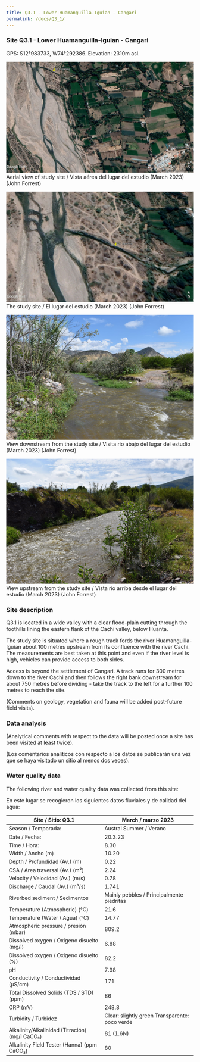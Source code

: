 ```yaml
---
title: Q3.1 - Lower Huamanguilla-Iguian - Cangari
permalink: /docs/Q3_1/
---
```



### Site Q3.1 - Lower Huamanguilla-Iguian - Cangari

GPS: S12°983733, W74°292386. 
Elevation: 2310m asl.


![Q3.1](/assets/sites/Q3.1.jpg)
Aerial view of study site / Vista aérea del lugar del estudio (March 2023) (John Forrest)


![Q3.1site](/assets/sites/Q3.1site.jpg)
The study site / El lugar del estudio (March 2023) (John Forrest)


![Q3.1downstream](/assets/sites/Q3.1downstream.jpg)
View downstream from the study site / Visita rio abajo del lugar del estudio (March 2023) (John Forrest)


![Q3.1upstream](/assets/sites/Q3.1upstream.jpg)
View upstream from the study site / Vista rio arriba desde el lugar del estudio (March 2023) (John Forrest)


### Site description

Q3.1 is located in a wide valley with a clear flood-plain cutting through the foothills lining the eastern flank of the Cachi valley, below Huanta. 

The study site is situated where a rough track fords the river Huamanguilla-Iguian about 100 metres upstream from its confluence with the river Cachi. The measurements are best taken at this point and even if the river level is high, vehicles can provide access to both sides.

Access is beyond the settlement of Cangari. A track runs for 300 metres down to the river Cachi and then follows the right bank downstream for about 750 metres before dividing - take the track to the left for a further 100 metres to reach the site.

(Comments on geology, vegetation and fauna will be added post-future field visits).


### Data analysis

(Analytical comments with respect to the data will be posted once a site has been visited at least twice).

(Los comentarios analíticos con respecto a los datos se publicarán una vez que se haya visitado un sitio al menos dos veces).

### Water quality data

The following river and water quality data was collected from this site:

En este lugar se recogieron los siguientes datos fluviales y de calidad del agua:

|     Site / Sitio: Q3.1                                   |     March / marzo 2023                                           |
|----------------------------------------------------------|----------------------------------------------------------|
|     Season / Temporada:                                  |     Austral Summer / Verano                              |
|     Date / Fecha:                                        |     20.3.23                                              |
|     Time / Hora:                                         |     8.30                                                 |
|     Width / Ancho (m)                                    |     10.20                                                |
|     Depth / Profundidad (Av.) (m)                        |     0.22                                                 |
|     CSA / Area traversal (Av.) (m²)                      |     2.24                                                 |
|     Velocity / Velocidad  (Av.) (m/s)                    |     0.78                                                 |
|     Discharge / Caudal (Av.) (m³/s)                      |     1.741                                                |
|     Riverbed sediment / Sedimentos                       |     Mainly pebbles / Principalmente piedritas            |
|     Temperature (Atmospheric) (°C)                       |     21.6                                                 |
|     Temperature (Water / Agua) (°C)                      |     14.77                                                |
|     Atmospheric pressure / presión (mbar)                |     809.2                                                |
|     Dissolved oxygen /   Oxigeno disuelto (mg/l)         |     6.88                                                 |
|     Dissolved oxygen / Oxigeno disuelto (%)              |     82.2                                                 |
|     pH                                                   |     7.98                                                 |
|     Conductivity / Conductividad (µS/cm)                 |     171                                                  |
|     Total Dissolved Solids (TDS / STD)  (ppm)            |     86                                                   |
|     ORP (mV)                                             |     248.8                                                |
|     Turbidity / Turbidez                                 |     Clear: slightly green Transparente:   poco verde     |
|     Alkalinity/Alkalinidad   (Titración) (mg/l CaCO₃)    |     81 (1.6N)                                            |
|     Alkalinity Field Tester (Hanna) (ppm CaCO₃)          |     80                                                   |

